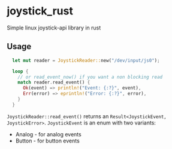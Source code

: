 # joystick_rust
Simple linux joystick-api library in rust

## Usage
```rust
  let mut reader = JoystickReader::new("/dev/input/js0");

  loop {
    // or read_event_now() if you want a non blocking read
    match reader.read_event() {
      Ok(event) => println!("Event: {:?}", event),
      Err(error) => eprintln!("Error: {:?}", error),
    }
  }
```

`JoystickReader::read_event()` returns an `Result<JoystickEvent, JoystickError>`.
`JoystickEvent` is an enum with two variants:
- Analog - for analog events
- Button - for button events

